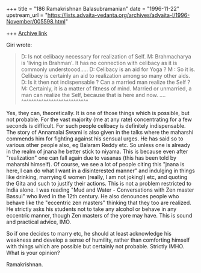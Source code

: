 +++
title = "186 Ramakrishnan Balasubramanian"
date = "1996-11-22"
upstream_url = "https://lists.advaita-vedanta.org/archives/advaita-l/1996-November/005598.html"

+++
[Archive link](https://lists.advaita-vedanta.org/archives/advaita-l/1996-November/005598.html)

Giri wrote:

> D: Is not celibacy necessary for realization of Self.
> M: Brahmacharya is 'living in Brahman'. It has no connection with
> celibacy as it is commonly understoood.....
> D: Celibacy is an aid  for Yoga ?
> M : So it is. Celibacy is certainly an aid to realization among so many
> other aids.
> D: Is it then not indispensable ? Can a married man realize the Self ?
> M: Certainly, it is a matter of fitness of mind. Married or unmarried, a
> man can realize the Self, because that is here and now. ....
^^^^^^^^^^^^^^^^^^^^^^^^^^^

Yes, they can, theoretically. It is one of those things which is possible, but
not probable. For the vast majority (me at any rate) concentrating for a few
seconds is difficult. For such people celibacy is definitely indispensable. The
story of Annamalai Swami is also given in the talks where the maharshi commends
him for fighting against his sensual urges. He has said so to various other
people also, eg Balaram Reddy etc. So unless one is already in the realm of
jnana he better stick to niyama. This is because even after "realization" one
can fall again due to vasanas (this has been told by maharshi himself). Of
course, we see a lot of people citing this "jnana is here, I can do what I want
in a disinterested manner" and indulging in things like drinking, marrying 6
women (really, I am not joking!) etc, and quoting the Gita and such to justify
their actions. This is not a problem restricted to India alone. I was reading
"Mud and Water - Conversations with Zen master Bassui" who lived in the 12th
century. He also denounces people who behave like the "eccentric zen masters"
thinking that they too are realized. He strictly asks his students not to take
any alcohol or behave in any eccentric manner, though Zen masters of the yore
may have. This is sound and practical advice, IMO.

So if one decides to marry etc, he should at least acknowledge his weakness and
develop a sense of humility, rather than comforting himself with things which
are possible but certainly not probable. Strictly IMHO. What is your opinion?

Ramakrishnan.


